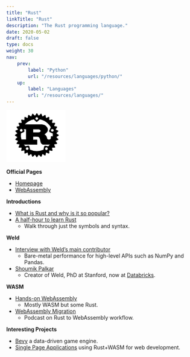 ```yaml
---
title: "Rust"
linkTitle: "Rust"
description: "The Rust programming language."
date: 2020-05-02
draft: false
type: docs
weight: 30
nav:
    prev:
        label: "Python"
        url: "/resources/languages/python/"
    up:
        label: "Languages"
        url: "/resources/languages/"
---
```


![Rust Logo](rust.png)

**Official Pages**
* [Homepage](https://www.rust-lang.org/)
* [WebAssembly](https://www.rust-lang.org/what/wasm)

**Introductions**
* [What is Rust and why is it so popular?](https://stackoverflow.blog/2020/01/20/what-is-rust-and-why-is-it-so-popular/)
* [A half-hour to learn Rust](https://fasterthanli.me/articles/a-half-hour-to-learn-rust)
    * Walk through just the symbols and syntax.

**Weld**
* [Interview with Weld’s main contributor](https://notamonadtutorial.com/weld-accelerating-numpy-scikit-and-pandas-as-much-as-100x-with-rust-and-llvm-12ec1c630a1)
  * Bare-metal performance for high-level APIs such as NumPy and Pandas.
* [Shoumik Palkar](https://shoumik.xyz/)
  * Creator of Weld, PhD at Stanford, now at [Databricks](https://databricks.com/).

**WASM**
* [Hands-on WebAssembly](https://evilmartians.com/chronicles/hands-on-webassembly-try-the-basics)
    * Mostly WASM but some Rust.
* [WebAssembly Migration](https://softwareengineeringdaily.com/2020/09/01/webassembly-migration-with-nicolo-davis/)
    * Podcast on Rust to WebAssembly workflow.

**Interesting Projects**
* [Bevy](https://bevyengine.org/news/introducing-bevy/) a data-driven game engine.
* [Single Page Applications](http://www.sheshbabu.com/posts/rust-wasm-yew-single-page-application/) using Rust+WASM for web development.
